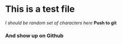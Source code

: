 # This is a test file

_I should be random set of characters here_
**Push to git**
### And show up on Github
